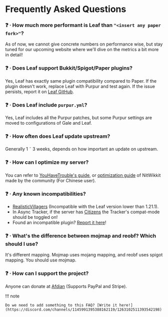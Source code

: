 # Frequently Asked Questions

### ❓ · How much more performant is Leaf than `"<insert any paper fork>"`?
As of now, we cannot give concrete numbers on performance wise, but stay tuned for our upcoming website where we'll dive on the metrics a bit more in detail!

### ❓ · Does Leaf support Bukkit/Spigot/Paper plugins?
Yes, Leaf has exactly same plugin compatibility compared to Paper. If the plugin doesn't work, replace Leaf with Purpur and test again. If the issue persists, report it on [Leaf GitHub](https://github.com/Winds-Studio/Leaf/issues).

### ❓ · Does Leaf include `purpur.yml`?
Yes, Leaf includes all the Purpur patches, but some Purpur settings are moved to configurations of Gale and Leaf.

### ❓ · How often does Leaf update upstream?
Generally 1 ˜ 3 weeks, depends on how important an update on upstream.

### ❓ · How can I optimize my server?
You can refer to [YouHaveTrouble's guide](https://github.com/YouHaveTrouble/minecraft-optimization), or [optimization guide](https://nitwikit.yizhan.wiki/Java/optimize) of NitWikkit made by the community (For Chinese user).

### ❓ · Any known incompatibilities?
* [RealisticVillagers](https://www.spigotmc.org/resources/realisticvillagers.105055/) (Incompatible with the Leaf version lower than 1.21.1).
* In Async Tracker, if the server has [Citizens](https://github.com/CitizensDev/Citizens2) the Tracker's compat-mode should be toggled on!
* Found an incompatible plugin? [Report it here](https://github.com/Winds-Studio/Leaf/issues)!

### ❓ · What's the difference between mojmap and reobf? Which should I use?
It's different mapping. Mojmap uses mojang mapping, and reobf uses spigot mapping. You should use mojmap.

### ❓ · How can I support the project?
Anyone can donate at [Afdian](https://afdian.com/a/Dreeam) (Supports PayPal and Stripe).

!!! note

    Do we need to add something to this FAQ? [Write it here!](https://discord.com/channels/1145991395388162119/1263102511393542198)
